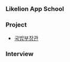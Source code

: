 ### Likelion App School

### Project
- [국밥부장관](https://github.com/GoodVibeMinister/GukbapMinister)

### Interview
